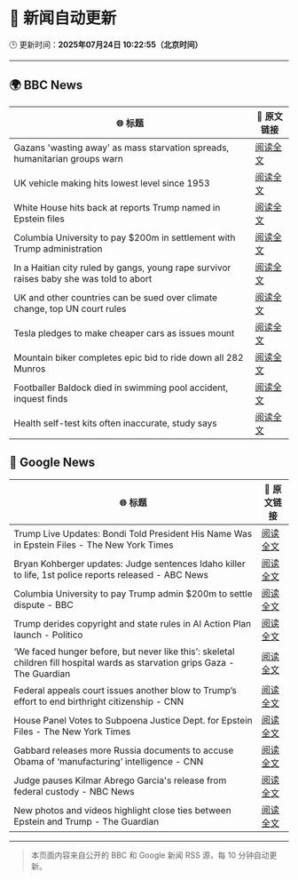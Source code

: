 # 🧠 新闻自动更新

🕒 更新时间：**2025年07月24日 10:22:55（北京时间）**

---

## 🌍 BBC News

| 🌐 标题 | 🔗 原文链接 |
|--------|-------------|
| Gazans 'wasting away' as mass starvation spreads, humanitarian groups warn | [阅读全文](https://www.bbc.com/news/articles/ce9xkx7vnmxo) |
| UK vehicle making hits lowest level since 1953 | [阅读全文](https://www.bbc.com/news/articles/cr5vglq04zeo) |
| White House hits back at reports Trump named in Epstein files | [阅读全文](https://www.bbc.com/news/articles/cwyq921zqqzo) |
| Columbia University to pay $200m in settlement with Trump administration | [阅读全文](https://www.bbc.com/news/articles/cq8zljpvyk0o) |
| In a Haitian city ruled by gangs, young rape survivor raises baby she was told to abort | [阅读全文](https://www.bbc.com/news/articles/c07d3m3xk32o) |
| UK and other countries can be sued over climate change, top UN court rules | [阅读全文](https://www.bbc.com/news/articles/ce379k4v3pwo) |
| Tesla pledges to make cheaper cars as issues mount | [阅读全文](https://www.bbc.com/news/articles/cqjq51vvello) |
| Mountain biker completes epic bid to ride down all 282 Munros | [阅读全文](https://www.bbc.com/news/articles/c4gen42g6z8o) |
| Footballer Baldock died in swimming pool accident, inquest finds | [阅读全文](https://www.bbc.com/sport/football/articles/cvg928r5518o) |
| Health self-test kits often inaccurate, study says | [阅读全文](https://www.bbc.com/news/articles/c24vedre9dmo) |

## 📰 Google News

| 🌐 标题 | 🔗 原文链接 |
|--------|-------------|
| Trump Live Updates: Bondi Told President His Name Was in Epstein Files - The New York Times | [阅读全文](https://news.google.com/rss/articles/CBMiY0FVX3lxTE1HZlhYMGNmWUJKWkxyMGczdWdEVHBPNXYyT2JwT2ttWFZqNGdVTjNhMkZKaUxzZDVSWVA0aTBZb0FkaEcxTTBDd1E4RTJnMF91UVBUU0NBYjhjbTQ3M1c0MEl4MA?oc=5) |
| Bryan Kohberger updates: Judge sentences Idaho killer to life, 1st police reports released - ABC News | [阅读全文](https://news.google.com/rss/articles/CBMirwFBVV95cUxOYndGTmdVRmkxanZtc3I1a3FPTGlBTTEzYTgzTDVTLTBXMTRSV3hnM3liaVU4SUpDd0dMMEZJOEs0STBPRG0zZVVSRFNWZ3FnV2NNYk5fYTlOYTdkVk4wamRoZUpoNWxEVjAtRllfRDg0VFlqeF9jOWxKUXN5MFlBQi02a29VdGgzR0Zob0RraHJJNzByckxVc2p5SzdHUmN3eXYxMXJzX0NPakpvUk9n?oc=5) |
| Columbia University to pay Trump admin $200m to settle dispute - BBC | [阅读全文](https://news.google.com/rss/articles/CBMiWkFVX3lxTE5ENTFHX1BaMEZtWUJxbHZwVWstdUM0THRqbVVRNHJmLUxfZnl6THNJQUVORXl4clRIbERWUnFTaTU0aHQzbUh0UlVLcFVHQ0d5QkRMSWhxYVYtd9IBX0FVX3lxTFB1ZHVPS3FTelRtcnRUNGFCbHdFRVBKdHFyM3JvSGZTQVQ0V1BXUE9kTkQybGxrMzlweV9jT3FmY3F3cjdPVlJhX1loUXhPUVE5djU0QkJHNnVPVTAyVU44?oc=5) |
| Trump derides copyright and state rules in AI Action Plan launch - Politico | [阅读全文](https://news.google.com/rss/articles/CBMiswFBVV95cUxQN2VMWXVxN2QtZlA2eFREaldEVDZib1ExT0NGUDlTQk1fTm8tMEJyUTVubHZZODBNRG1qQTB0RFRmOHY5aGZZeUFQMFVNel9qNHJPT3VjUFRkaDZBVmhzYlhONFhTNW9VX0ZZWFJoTVhYY09uSkFrTlN2QTF3Y1VfcElqRm9sdnhWVm5CS1lFZlNHOU5DOFAxMlBHNkhPNG94dFhPUmRpeV9Gc294UEhDc2E1NA?oc=5) |
| ‘We faced hunger before, but never like this’: skeletal children fill hospital wards as starvation grips Gaza - The Guardian | [阅读全文](https://news.google.com/rss/articles/CBMi5gFBVV95cUxQd2ExVS0zMWxNeG9WWGJfX1N4aGtOenhPcjFBMktWQzJUc3NxbnNkUFVUUGZ6clI1WDVnX1RJMmVIVWltMlFPSE4wTFpKZzJuaG9vOFh0dm1GTVo5aHFCMEl1MU9xTG8xQzB4QmNfWHBYSVgtX1cwODRneC1vTGJnZzdnSVFCV1FKY2pBQ0FkWkx1bXFtcE9rR2UyNEw4RFhpY0dNcC1QQ2pKeG92UkxzRk5lR3IwM2JJUjFXdEpyNmhWUkFRcFFUOXIybTBvSUxnTElxaWR4bTd2YlFQSG9iYy1oUDB2Zw?oc=5) |
| Federal appeals court issues another blow to Trump’s effort to end birthright citizenship - CNN | [阅读全文](https://news.google.com/rss/articles/CBMijAFBVV95cUxPSzJpazlEbUtYdERhdEJfc0xhbzBBVmV5LWJBLXFPdldKVDNhczMycXhJc2l2a3RTMld2VDFWQ0gtZ3Jma2V1VXByQUd1ZXlqVzhEbXRRT1FlYTVIam9vOFhrY0dGdFVITHUzbGxMZHkwNDlWZXZ3MF94anJ5WkxnODYtY3ZrOUc3QzZWZdIBkgFBVV95cUxOMmJUaWJjUnQxQzRpNU8xaUt4eXdQWFpCMml2WHNsR1d6bmdscjE4QkYzTmVtT2F2UVFfYTA3bEU4eGZTQTU3UWU2ZTlhVjlmTWJzSl9EckMzMExKMnZFc25OYlNob0Q5d1FUWVZsTFhjVW1hTTJ6Nm1jNGFhT0QtMlVTYnZYOGl2QlUyZUx4dFA4dw?oc=5) |
| House Panel Votes to Subpoena Justice Dept. for Epstein Files - The New York Times | [阅读全文](https://news.google.com/rss/articles/CBMimAFBVV95cUxNUEJreTB5QXhYVlVza3Q2QWVyZklEMm1udGticTVkd18zOEluZFQ2NGNuT3hvMHVxZF9FWVlRbkRDTkNnZEwxWkNsUHhwdVpaTG8yYnB3X283c3lNcTg1RjBDa0JYOTNWNTI4WHg1YmdhY2pqendKZHRzT191V2E4Sk4zZzhqa3c4ZEhNTzA4N2VZWTZieFllcA?oc=5) |
| Gabbard releases more Russia documents to accuse Obama of ‘manufacturing’ intelligence - CNN | [阅读全文](https://news.google.com/rss/articles/CBMickFVX3lxTE50UklMcVlHQkt6ZjJKdGEzT09FbUJGRGJGcnQzMjhkdmRobEUxNWFYNzZLeUVLeV9VY3FpTkxUVzZDMUNyQ1M4UkNvYmx1RzFIeUxWQnk0WEJpZEZaU3ZURHZuVGhzRFZhSEVGX05EcGh2Z9IBd0FVX3lxTE9BRUVVQTNBMTdtZ3hIMWpRLWxya1loeFdnMzV4bzB6MDVoblkwdTBCVFVSUnppTmFVY2p3Y1E1bnpjYnN3Z1h2U00tZGstWXdBb203MWF1ek9INnc4WTRrZ1Z5cUpHbHc3bVRUdkI0MFJZSVpVTXg4?oc=5) |
| Judge pauses Kilmar Abrego Garcia's release from federal custody - NBC News | [阅读全文](https://news.google.com/rss/articles/CBMiqgFBVV95cUxPXzNhdlBNWGNsMk50elRxbmxCQ1lNUHVvNnFvaXhkWE1DRnN2dUc1SU9tXzVoLV9oRjRkMG1uOVIwVXg2UFB4Y09sTWQ0bHNMaVlDZ2V4Q1Y2b3JGS3AtV2w1YXRTUm50djh2WTB4d3BqUjg2YzQ3WGtyZ3I3Q1ZobkdnNGVvRElObTFQM1Z2N3lPWUh2TzlvVndqbUthU09wTU90Z0FGRjZMUdIBVkFVX3lxTFBkVGJQRDVKSXlaSlJ6dHk2czFPUGxLalkwTmdrM0VqeUtOSUZBa0JfZTdPUmktUEpNcXRZQTIyeEpmVDFJTzJvLW9WZjg2Z3MzbXNOLVdn?oc=5) |
| New photos and videos highlight close ties between Epstein and Trump - The Guardian | [阅读全文](https://news.google.com/rss/articles/CBMid0FVX3lxTE9oS3IxN3IzN0FiOXVFWlNQc3RfLWJNSjBOSDE0UUtWRUVPRVROZEtZV0ZCd2hVdHlmRmIwQlVENVNtMDZaQVRxYmMxWWlLWTlhUGZxNU51YjZ5cUw2T0xhWklUcktiOHdGT1d4eXc2aGxWTjZ0aUhV?oc=5) |

---
> 本页面内容来自公开的 BBC 和 Google 新闻 RSS 源，每 10 分钟自动更新。